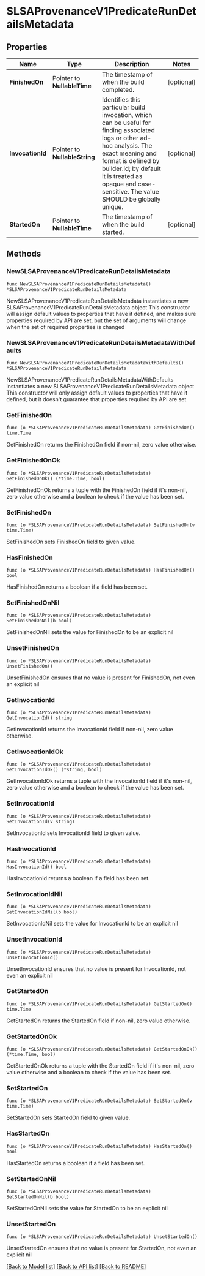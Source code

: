 # SLSAProvenanceV1PredicateRunDetailsMetadata

## Properties

Name | Type | Description | Notes
------------ | ------------- | ------------- | -------------
**FinishedOn** | Pointer to **NullableTime** | The timestamp of when the build completed. | [optional] 
**InvocationId** | Pointer to **NullableString** | Identifies this particular build invocation, which can be useful for finding associated logs or other ad-hoc analysis. The exact meaning and format is defined by builder.id; by default it is treated as opaque and case-sensitive. The value SHOULD be globally unique. | [optional] 
**StartedOn** | Pointer to **NullableTime** | The timestamp of when the build started. | [optional] 

## Methods

### NewSLSAProvenanceV1PredicateRunDetailsMetadata

`func NewSLSAProvenanceV1PredicateRunDetailsMetadata() *SLSAProvenanceV1PredicateRunDetailsMetadata`

NewSLSAProvenanceV1PredicateRunDetailsMetadata instantiates a new SLSAProvenanceV1PredicateRunDetailsMetadata object
This constructor will assign default values to properties that have it defined,
and makes sure properties required by API are set, but the set of arguments
will change when the set of required properties is changed

### NewSLSAProvenanceV1PredicateRunDetailsMetadataWithDefaults

`func NewSLSAProvenanceV1PredicateRunDetailsMetadataWithDefaults() *SLSAProvenanceV1PredicateRunDetailsMetadata`

NewSLSAProvenanceV1PredicateRunDetailsMetadataWithDefaults instantiates a new SLSAProvenanceV1PredicateRunDetailsMetadata object
This constructor will only assign default values to properties that have it defined,
but it doesn't guarantee that properties required by API are set

### GetFinishedOn

`func (o *SLSAProvenanceV1PredicateRunDetailsMetadata) GetFinishedOn() time.Time`

GetFinishedOn returns the FinishedOn field if non-nil, zero value otherwise.

### GetFinishedOnOk

`func (o *SLSAProvenanceV1PredicateRunDetailsMetadata) GetFinishedOnOk() (*time.Time, bool)`

GetFinishedOnOk returns a tuple with the FinishedOn field if it's non-nil, zero value otherwise
and a boolean to check if the value has been set.

### SetFinishedOn

`func (o *SLSAProvenanceV1PredicateRunDetailsMetadata) SetFinishedOn(v time.Time)`

SetFinishedOn sets FinishedOn field to given value.

### HasFinishedOn

`func (o *SLSAProvenanceV1PredicateRunDetailsMetadata) HasFinishedOn() bool`

HasFinishedOn returns a boolean if a field has been set.

### SetFinishedOnNil

`func (o *SLSAProvenanceV1PredicateRunDetailsMetadata) SetFinishedOnNil(b bool)`

 SetFinishedOnNil sets the value for FinishedOn to be an explicit nil

### UnsetFinishedOn
`func (o *SLSAProvenanceV1PredicateRunDetailsMetadata) UnsetFinishedOn()`

UnsetFinishedOn ensures that no value is present for FinishedOn, not even an explicit nil
### GetInvocationId

`func (o *SLSAProvenanceV1PredicateRunDetailsMetadata) GetInvocationId() string`

GetInvocationId returns the InvocationId field if non-nil, zero value otherwise.

### GetInvocationIdOk

`func (o *SLSAProvenanceV1PredicateRunDetailsMetadata) GetInvocationIdOk() (*string, bool)`

GetInvocationIdOk returns a tuple with the InvocationId field if it's non-nil, zero value otherwise
and a boolean to check if the value has been set.

### SetInvocationId

`func (o *SLSAProvenanceV1PredicateRunDetailsMetadata) SetInvocationId(v string)`

SetInvocationId sets InvocationId field to given value.

### HasInvocationId

`func (o *SLSAProvenanceV1PredicateRunDetailsMetadata) HasInvocationId() bool`

HasInvocationId returns a boolean if a field has been set.

### SetInvocationIdNil

`func (o *SLSAProvenanceV1PredicateRunDetailsMetadata) SetInvocationIdNil(b bool)`

 SetInvocationIdNil sets the value for InvocationId to be an explicit nil

### UnsetInvocationId
`func (o *SLSAProvenanceV1PredicateRunDetailsMetadata) UnsetInvocationId()`

UnsetInvocationId ensures that no value is present for InvocationId, not even an explicit nil
### GetStartedOn

`func (o *SLSAProvenanceV1PredicateRunDetailsMetadata) GetStartedOn() time.Time`

GetStartedOn returns the StartedOn field if non-nil, zero value otherwise.

### GetStartedOnOk

`func (o *SLSAProvenanceV1PredicateRunDetailsMetadata) GetStartedOnOk() (*time.Time, bool)`

GetStartedOnOk returns a tuple with the StartedOn field if it's non-nil, zero value otherwise
and a boolean to check if the value has been set.

### SetStartedOn

`func (o *SLSAProvenanceV1PredicateRunDetailsMetadata) SetStartedOn(v time.Time)`

SetStartedOn sets StartedOn field to given value.

### HasStartedOn

`func (o *SLSAProvenanceV1PredicateRunDetailsMetadata) HasStartedOn() bool`

HasStartedOn returns a boolean if a field has been set.

### SetStartedOnNil

`func (o *SLSAProvenanceV1PredicateRunDetailsMetadata) SetStartedOnNil(b bool)`

 SetStartedOnNil sets the value for StartedOn to be an explicit nil

### UnsetStartedOn
`func (o *SLSAProvenanceV1PredicateRunDetailsMetadata) UnsetStartedOn()`

UnsetStartedOn ensures that no value is present for StartedOn, not even an explicit nil

[[Back to Model list]](../README.md#documentation-for-models) [[Back to API list]](../README.md#documentation-for-api-endpoints) [[Back to README]](../README.md)


